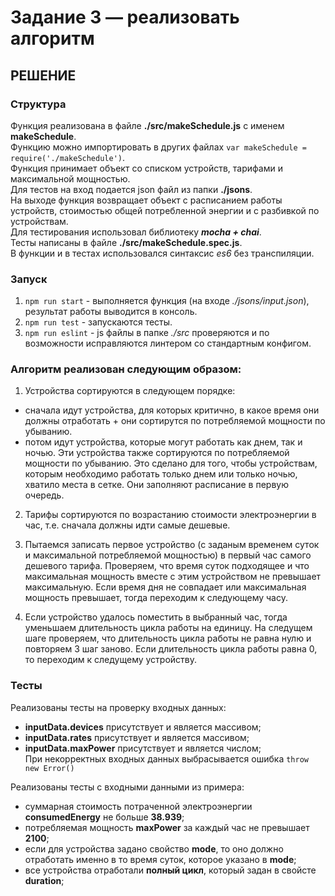 # Задание 3 — реализовать алгоритм

## РЕШЕНИЕ

### Структура
Функция реализована в файле **./src/makeSchedule.js** с именем **makeSchedule**.   
Функцию можно импортировать в других файлах `var makeSchedule = require('./makeSchedule')`.   
Функция принимает объект со списком устройств, тарифами и максимальной мощностью.  
Для тестов на вход подается json файл из папки **./jsons**.  
На выходе функция возвращает объект с расписанием работы устройств, стоимостью общей потребленной энергии и с разбивкой по устройствам.   
Для тестирования использовал библиотеку ***mocha + chai***.  
Тесты написаны в файле **./src/makeSchedule.spec.js**.  
В функции и в тестах использовался синтаксис *es6* без транспиляции.

### Запуск
1. `npm run start` - выполняется функция (на входе *./jsons/input.json*), результат работы выводится в консоль.   
2. `npm run test` - запускаются тесты.   
3. `npm run eslint` - js файлы в папке *./src* проверяются и по возможности исправляются линтером со стандартным конфигом.   

### Алгоритм реализован следующим образом:
1. Устройства сортируются в следующем порядке: 
  - сначала идут устройства, для которых критично, в какое время они должны отработать + они сортирутся по потребляемой мощности по убыванию.  
  - потом идут устройства, которые могут работать как днем, так и ночью. Эти устройства также сортируются по потребляемой мощности по убыванию.
Это сделано для того, чтобы устройствам, которым необходимо работать только днем или только ночью, хватило места в сетке. Они заполняют расписание в первую очередь.

2. Тарифы сортируются по возрастанию стоимости электроэнергии в час, т.е. сначала должны идти самые дешевые.

3. Пытаемся записать первое устройство (с заданым временем суток и максимальной потребляемой мощностью) в первый час самого дешевого тарифа.
Проверяем, что время суток подходящее и что максимальная мощность вместе с этим устройством не превышает максимальную. Если время дня не совпадает или максимальная мощность превышает, тогда переходим к следующему часу.

4. Если устройство удалось поместить в выбранный час, тогда уменьшаем длительность цикла работы на единицу.
На следущем шаге проверяем, что длительность цикла работы не равна нулю и повторяем 3 шаг заново.
Если длительность цикла работы равна 0, то переходим к следущему устройству.

### Тесты
Реализованы тесты на проверку входных данных:  
- **inputData.devices** присутствует и является массивом;  
- **inputData.rates** присутствует и является массивом;  
- **inputData.maxPower** присутствует и является числом;  
При некорректных входных данных выбрасывается ошибка `throw new Error()`  

Реализованы тесты с входными данными из примера:
- суммарная стоимость потраченной электроэнергии **consumedEnergy** не больше **38.939**;
- потребляемая мощность **maxPower** за каждый час не превышает **2100**;
- если для устройства задано свойство **mode**, то оно должно отработать именно в то время суток, которое указано в **mode**;  
- все устройства отработали **полный цикл**, который задан в свойсте **duration**;  

